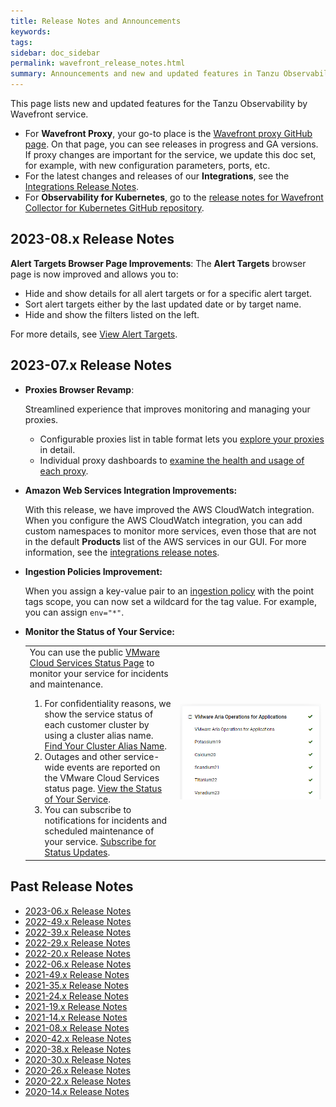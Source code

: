 ```yaml
---
title: Release Notes and Announcements
keywords:
tags:
sidebar: doc_sidebar
permalink: wavefront_release_notes.html
summary: Announcements and new and updated features in Tanzu Observability by Wavefront.
---
```


This page lists new and updated features for the Tanzu Observability by Wavefront service.

* For **Wavefront Proxy**, your go-to place is the [Wavefront proxy GitHub page](https://GitHub.com/wavefrontHQ/java/releases). On that page, you can see releases in progress and GA versions. If proxy changes are important for the service, we update this doc set, for example, with new configuration parameters, ports, etc.
* For the latest changes and releases of our **Integrations**, see the [Integrations Release Notes](integrations_new_changed.html).
* For **Observability for Kubernetes**, go to the [release notes for Wavefront Collector for Kubernetes GitHub repository](https://github.com/wavefrontHQ/observability-for-kubernetes/releases).

## 2023-08.x Release Notes

**Alert Targets Browser Page Improvements**: The **Alert Targets** browser page is now improved and allows you to:

  * Hide and show details for all alert targets or for a specific alert target.
  * Sort alert targets either by the last updated date or by target name.
  * Hide and show the filters listed on the left.

  For more details, see [View Alert Targets](webhooks_alert_notification.html#view-custom-alert-targets).

## 2023-07.x Release Notes

* **Proxies Browser Revamp**:

  Streamlined experience that improves monitoring and managing your proxies.
  - Configurable proxies list in table format lets you [explore your proxies](monitoring_proxies.html#explore-your-proxies-with-the-proxies-browser) in detail.
  - Individual proxy dashboards to [examine the health and usage of each proxy](monitoring_proxies.html#examine-the-health-and-usage-of-a-proxy-with-the-proxy-dashboard).

* **Amazon Web Services Integration Improvements:** 

  With this release, we have improved the AWS CloudWatch integration. When you configure the AWS CloudWatch integration, you can add custom namespaces to monitor more services, even those that are not in the default **Products** list of the AWS services in our GUI. For more information, see the [integrations release notes](integrations_new_changed.html#february-2023).

* **Ingestion Policies Improvement:**

  When you assign a key-value pair to an [ingestion policy](ingestion_policies.html) with the point tags scope, you can now set a wildcard for the tag value. For example, you can assign `env="*"`. 

* **Monitor the Status of Your Service:**

  <table style="width: 100%;">
    <tbody>
    <tr>
    <td width="50%">
    You can use the public <a href="https://status.vmware-services.io/">VMware Cloud Services Status Page</a> to monitor your service for incidents and maintenance.
    <ol>
    <li>For confidentiality reasons, we show the service status of each customer cluster by using a cluster alias name. <a href="service_status_page.html#find-your-cluster-alias-name">Find Your Cluster Alias Name</a>. </li>
    <li>Outages and other service-wide events are reported on the VMware Cloud Services status page. <a href="service_status_page.html#view-the-status-of-your-service">View the Status of Your Service</a>.</li>
    <li>You can subscribe to notifications for incidents and scheduled maintenance of your service. <a href="service_status_page.html#subscribe-for-status-updates">Subscribe for Status Updates</a>.</li>
    </ol>
    </td>
    <td width="50%"><img src="images/service_status.png" alt="The VMware Cloud Services Status Page with expanded VMware Aria Operations for Applications."></td>
    </tr>
    </tbody>
    </table>


## Past Release Notes

- [2023-06.x Release Notes](2023-06.x_release_notes.html)
- [2022-49.x Release Notes](2022-49.x_release_notes.html)
- [2022-39.x Release Notes](2022-39.x_release_notes.html)
- [2022-29.x Release Notes](2022-29.x_release_notes.html)
- [2022-20.x Release Notes](2022-20.x_release_notes.html)
- [2022-06.x Release Notes](2022-06.x_release_notes.html)
- [2021-49.x Release Notes](2021.49.x_release_notes.html)
- [2021-35.x Release Notes](2021.35.x_release_notes.html)
- [2021-24.x Release Notes](2021.24.x_release_notes.html)
- [2021-19.x Release Notes](2021.19.x_release_notes.html)
- [2021-14.x Release Notes](2021.14.x_release_notes.html)
- [2021-08.x Release Notes](2021.08.x_release_notes.html)
- [2020-42.x Release Notes](2020.42.x_release_notes.html)
- [2020-38.x Release Notes](2020.38.x_release_notes.html)
- [2020-30.x Release Notes](2020.30.x_release_notes.html)
- [2020-26.x Release Notes](2020.26.x_release_notes.html)
- [2020-22.x Release Notes](2020.22.x_release_notes.html)
- [2020-14.x Release Notes](2020.14.x_release_notes.html)
